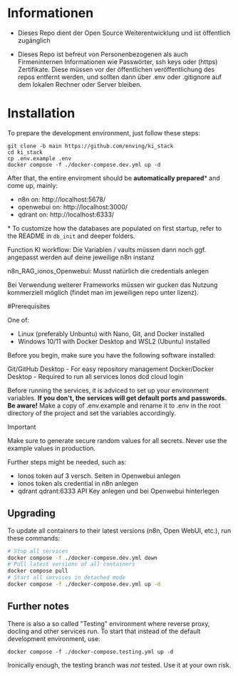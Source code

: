 
# Informationen

- Dieses Repo dient der Open Source Weiterentwicklung und ist öffentlich zugänglich

- Dieses Repo ist befreut von Personenbezogenen als auch Firmeninternen Informationen wie Passwörter, ssh keys oder (https) Zertifikate. Diese müssen vor der öffentlichen veröffentlichung des repos entfernt werden, und sollten dann über .env oder .gitignore auf dem lokalen Rechner oder Server bleiben.

# Installation

To prepare the development environment, just follow these steps:

```
git clone -b main https://github.com/enving/ki_stack
cd ki_stack
cp .env.example .env
docker compose -f ./docker-compose.dev.yml up -d
```

After that, the entire enviroment should be **automatically prepared**\* and come up, mainly:

- n8n on: http://localhost:5678/
- openwebui on: http://localhost:3000/
- qdrant on: http://localhost:6333/

\* To customize how the databases are populated on first startup, refer to the README in `db_init` and deeper folders.

Function KI workflow: Die Variablen / vaults müssen dann noch ggf. angepasst werden auf deine jeweilige n8n instanz

n8n_RAG_ionos_Openwebui: Musst natürlich die credentials anlegen

Bei Verwendung weiterer Frameworks müssen wir gucken das Nutzung kommerziell möglich (findet man im jeweiligen repo unter lizenz). 

#Prerequisites

One of:

- Linux (preferably Unbuntu) with Nano, Git, and Docker installed
- Windows 10/11 with Docker Desktop and WSL2 (Ubuntu) installed

Before you begin, make sure you have the following software installed:

Git/GitHub Desktop - For easy repository management
Docker/Docker Desktop - Required to run all services
Ionos dcd cloud login

Before running the services, it is adviced to set up your environment variables. **If you don't, the services will get default ports and passwords. Be aware!**
Make a copy of .env.example and rename it to .env in the root directory of the project and set the variables accordingly.

> [!IMPORTANT]
> Make sure to generate secure random values for all secrets. Never use the example values in production.

Further steps might be needed, such as: 
 - Ionos token auf 3 versch. Seiten in Openwebui anlegen
 - ionos token als credential in n8n anlegen
 - qdrant qdrant:6333 API Key anlegen und bei Openwebui hinterlegen

## Upgrading

To update all containers to their latest versions (n8n, Open WebUI, etc.), run these commands:

```bash
# Stop all services
docker compose -f ./docker-compose.dev.yml down
# Pull latest versions of all containers
docker compose pull
# Start all services in detached mode
docker compose -f ./docker-compose.dev.yml up -d
```

## Further notes

There is also a so called "Testing" environment where reverse proxy, docling and other services run. To start that instead of the default development environment, use:
```
docker compose -f ./docker-compose.testing.yml up -d
```
Ironically enough, the testing branch was *not* tested. Use it at your own risk.